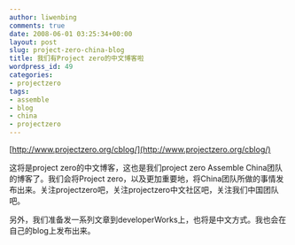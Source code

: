 ```yaml
---
author: liwenbing
comments: true
date: 2008-06-01 03:25:34+00:00
layout: post
slug: project-zero-china-blog
title: 我们有Project zero的中文博客啦
wordpress_id: 49
categories:
- projectzero
tags:
- assemble
- blog
- china
- projectzero
---
```


[http://www.projectzero.org/cblog/](http://www.projectzero.org/cblog/)

这将是project zero的中文博客，这也是我们project zero Assemble China团队的博客了。我们会将Project zero，以及更加重要地，将China团队所做的事情发布出来。关注projectzero吧，关注projectzero中文社区吧，关注我们中国团队吧。

另外，我们准备发一系列文章到developerWorks上，也将是中文方式。我也会在自己的blog上发布出来。
